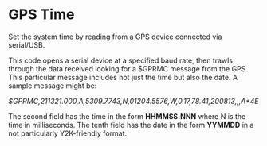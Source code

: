 # GPS Time

Set the system time by reading from a GPS device connected via serial/USB.

This code opens a serial device at a specified baud rate,
then trawls through the data received looking for a $GPRMC message
from the GPS.
This particular message includes not just the time but also the date.
A sample message might be:

*$GPRMC,211321.000,A,5309.7743,N,01204.5576,W,0.17,78.41,200813,,,A\*4E*

The second field has the time in the form **HHMMSS.NNN** where N
is the time in milliseconds.
The tenth field has the date in the form **YYMMDD** in a not
particularly Y2K-friendly format.
